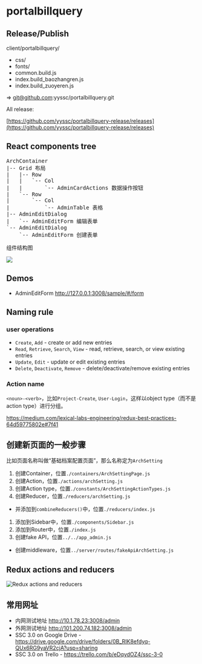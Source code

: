 # portalbillquery

## Release/Publish

client/portalbillquery/
  - css/
  - fonts/
  - common.build.js
  - index.build_baozhangren.js
  - index.build_zuoyeren.js

=> git@github.com:yyssc/portalbillquery.git

All release:

[https://github.com/yyssc/portalbillquery-release/releases](https://github.com/yyssc/portalbillquery-release/releases)

## React components tree

<pre>
ArchContainer
|-- Grid 布局
|   |-- Row
|   |   `-- Col
|   |       `-- AdminCardActions 数据操作按钮
|   `-- Row
|       `-- Col
|           `-- AdminTable 表格
|-- AdminEditDialog
|   `-- AdminEditForm 编辑表单
`-- AdminEditDialog
    `-- AdminEditForm 创建表单
</pre>

组件结构图

![](https://docs.google.com/drawings/d/1tDPkbnKg0LESWVVfw_bP96HA5pJObeLsaCRxSUEdUbo/pub?w=960&h=720)

## Demos

- AdminEditForm http://127.0.0.1:3008/sample/#/form

## Naming rule

### user operations

- `Create`, `Add` - create or add new entries
- `Read`, `Retrieve`, `Search`, `View` - read, retrieve, search, or view existing entries
- `Update`, `Edit` - update or edit existing entries
- `Delete`, `Deactivate`, `Remove` - delete/deactivate/remove existing entries

### Action name

`<noun>-<verb>`，比如`Project-Create`, `User-Login`，这样以object type（而不是action type）进行分组。

https://medium.com/lexical-labs-engineering/redux-best-practices-64d59775802e#7f41

## 创建新页面的一般步骤

比如页面名称叫做“基础档案配置页面”，那么名称定为`ArchSetting`

1. 创建Container，位置`./containers/ArchSettingPage.js`
1. 创建Action，位置`./actions/archSetting.js`
1. 创建Action type，位置`./constants/ArchSettingActionTypes.js`
1. 创建Reducer，位置`./reducers/archSetting.js`
  - 并添加到`combineReducers()`中，位置`./reducers/index.js`
1. 添加到Sidebar中，位置`./components/Sidebar.js`
1. 添加到Router中，位置`./index.js`
1. 创建fake API，位置`../../app_admin.js`
  - 创建middleware，位置`../server/routes/fakeApiArchSetting.js`

## Redux actions and reducers

![Redux actions and reducers](https://docs.google.com/drawings/d/163ixocYs8FJHo4WalW_bsZWg0w3PwZfg7xrSDM8Kq_E/pub?w=960&h=720)

## 常用网址

- 内网测试地址 http://10.1.78.23:3008/admin
- 外网测试地址 http://101.200.74.182:3008/admin
- SSC 3.0 on Google Drive - https://drive.google.com/drive/folders/0B_RIK8efdyq-QUx6RG9yaVR2cjA?usp=sharing
- SSC 3.0 on Trello - https://trello.com/b/eDqydOZ4/ssc-3-0
